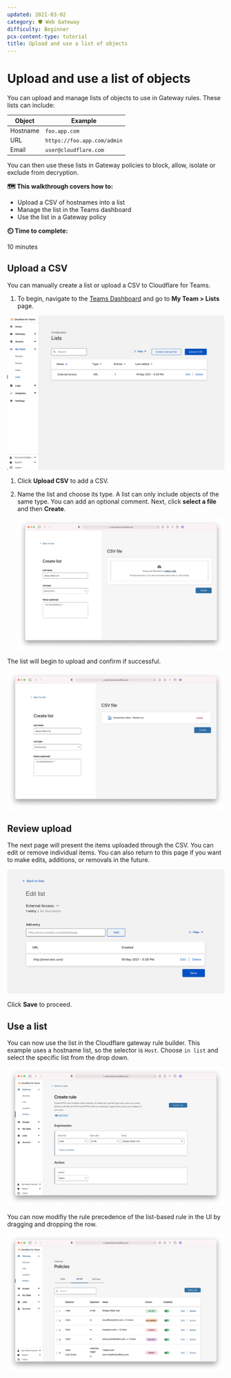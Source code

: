 ```yaml
---
updated: 2021-03-02
category: 🛡️ Web Gateway
difficulty: Beginner
pcx-content-type: tutorial
title: Upload and use a list of objects
---
```


# Upload and use a list of objects

You can upload and manage lists of objects to use in Gateway rules. These lists can include:

| Object   | Example                     |
| -------- | --------------------------- |
| Hostname | `foo.app.com`               |
| URL      | `https://foo.app.com/admin` |
| Email    | `user@cloudflare.com`       |

You can then use these lists in Gateway policies to block, allow, isolate or exclude from decryption.

**🗺️ This walkthrough covers how to:**

- Upload a CSV of hostnames into a list
- Manage the list in the Teams dashboard
- Use the list in a Gateway policy

**⏲️ Time to complete:**

10 minutes

## Upload a CSV

You can manually create a list or upload a CSV to Cloudflare for Teams.

1. To begin, navigate to the [Teams Dashboard](https://dash.teams.cloudflare.com) and go to **My Team > Lists** page.

![List Create](../static/secure-web-gateway/gateway-list/lists.png)

1. Click **Upload CSV** to add a CSV.

1. Name the list and choose its type. A list can only include objects of the same type. You can add an optional comment. Next, click **select a file** and then **Create**.

   ![List Add](../static/secure-web-gateway/gateway-list/list-create.png)

The list will begin to upload and confirm if successful.

![List Upload](../static/secure-web-gateway/gateway-list/list-upload.png)

## Review upload

The next page will present the items uploaded through the CSV. You can edit or remove individual items. You can also return to this page if you want to make edits, additions, or removals in the future.

![List Upload](../static/secure-web-gateway/gateway-list/edit-list.png)

Click **Save** to proceed.

## Use a list

You can now use the list in the Cloudflare gateway rule builder. This example uses a hostname list, so the selector is `Host`. Choose `in list` and select the specific list from the drop down.

![List Upload](../static/secure-web-gateway/gateway-list/build-rule.png)

You can now modifiy the rule precedence of the list-based rule in the UI by dragging and dropping the row.

![List Upload](../static/secure-web-gateway/gateway-list/list-precedence.png)